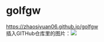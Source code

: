 # golfgw
https://zhaosiyuan06.github.io/golfgw<br>
插入GITHub仓库里的图片：![](http://github.com/zhaosiyuan06/golfgw/raw/image/banner1.jpg)
